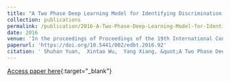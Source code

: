 ```yaml
---
title: "A Two Phase Deep Learning Model for Identifying Discrimination from Tweets"
collection: publications
permalink: /publication/2016-A-Two-Phase-Deep-Learning-Model-for-Identifying-Discrimination-from-Tweets
date: 2016
venue: 'In the proceedings of Proceedings of the 19th International Conference on Extending Database Technology, EDBT 2016'
paperurl: 'https://doi.org/10.5441/002/edbt.2016.92'
citation: ' Shuhan Yuan,  Xintao Wu,  Yang Xiang, &quot;A Two Phase Deep Learning Model for Identifying Discrimination from Tweets.&quot; In the proceedings of Proceedings of the 19th International Conference on Extending Database Technology, EDBT 2016, 2016.'
---
```

[Access paper here](https://doi.org/10.5441/002/edbt.2016.92){:target="_blank"}
